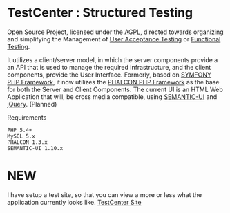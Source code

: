 # TestCenter : Structured Testing
Open Source Project, licensed under the [AGPL](http://www.gnu.org/licenses/agpl-3.0.html), directed towards organizing and simplifying the Management of [User Acceptance Testing](http://en.wikipedia.org/wiki/Acceptance_testing) or [Functional Testing](http://en.wikipedia.org/wiki/Functional_testing).

It utilizes a client/server model, in which the server components provide a an API that is used to manage the required infrastructure, and the client components, provide the User Interface.
Formerly, based on [SYMFONY PHP Framework](http://symfony.com/), it now utilizes the [PHALCON PHP Framework](http://phalconphp.com/en/) as the base for both the Server and Client Components. The current UI is an HTML Web Application that will, be cross media compatible, using [SEMANTIC-UI](http://semantic-ui.com/) and [jQuery](http://jquery.com/).
(Planned)

Requirements

    PHP 5.4+
    MySQL 5.x
    PHALCON 1.3.x 
    SEMANTIC-UI 1.10.x
    
# NEW

I have setup a test site, so that you can view a more or less what the application currently looks like.
[TestCenter Site](http://test-to.com:8080/)
